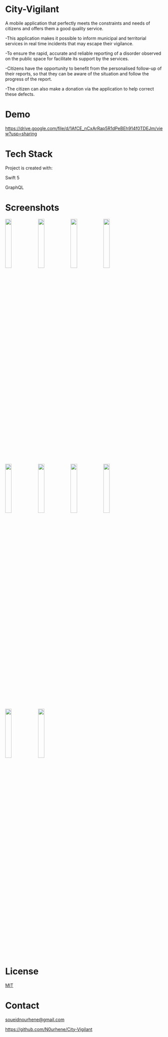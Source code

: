 # City-Vigilant

A mobile application that perfectly meets the constraints and needs of citizens and offers them a good quality service.

   -This application makes it possible to inform municipal and territorial services in real time incidents that may escape their vigilance.
 
   -To ensure the rapid, accurate and reliable reporting of a disorder observed on the public space for facilitate its support by the services.
   
   -Citizens have the opportunity to benefit from the personalised follow-up of their reports, so that they can be aware of the situation and follow the progress of the report.
   
   -The citizen can also make a donation via the application to help correct these defects.

# Demo

https://drive.google.com/file/d/1AfCE_nCxArRap5R1dPeBEh914f0TDEJm/view?usp=sharing

# Tech Stack
Project is created with:

Swift 5

GraphQL

# Screenshots

<img src="https://user-images.githubusercontent.com/76226223/139948475-ade0d891-d5c8-46a7-b1af-091422f35d06.png"
width=20% height=20%>
<img src="https://user-images.githubusercontent.com/76226223/139948776-1007b2ea-4c46-4b43-9d2b-9ada187777f9.png"
width=20% height=20%>
<img src="https://user-images.githubusercontent.com/76226223/139948555-35c6c4ed-2bec-4d29-8563-5251b35a9d33.png"
width=20% height=20%>
<img src="https://user-images.githubusercontent.com/76226223/139948591-4eac2f2d-9b44-4ae7-9573-a34a0cb3ddc0.png"
width=20% height=20%>
<img src="https://user-images.githubusercontent.com/76226223/139948638-4b228360-14f9-45c7-8b41-d653180a44bf.png"
width=20% height=20%>
<img src="https://user-images.githubusercontent.com/76226223/139948664-91738401-4991-435c-8f48-d7029eadb14d.png"
width=20% height=20%>
<img src="https://user-images.githubusercontent.com/76226223/139948703-a82d7638-5225-4e58-a4c1-a9260452b113.png"
width=20% height=20%>
<img src="https://user-images.githubusercontent.com/76226223/139948841-7529dce1-cb84-4229-88cd-c17716618a46.png"
width=20% height=20%>
<img src="https://user-images.githubusercontent.com/76226223/139948877-272ce8d4-9062-4eb8-9f14-7f02dffe1fe0.png"
width=20% height=20%>
<img src="https://user-images.githubusercontent.com/76226223/139948892-82acbf29-2f4a-4f06-a5fa-0e58e6f2c3c1.png"
width=20% height=20%>

# License

[MIT](https://choosealicense.com/licenses/mit/)

# Contact

soueidnourhene@gmail.com

https://github.com/N0urhene/City-Vigilant
